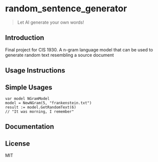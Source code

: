 # random_sentence_generator

> Let AI generate your own words!

## Introduction

Final project for CIS 1930. A n-gram language model that can be used to generate random text resembling a source document 

## Usage Instructions

## Simple Usages
```
var model NGramModel
model = NewNGram(5, "frankenstein.txt")
result := model.GetRandomText(6)
// "It was morning, I remember"
```

## Documentation

## License

MIT
